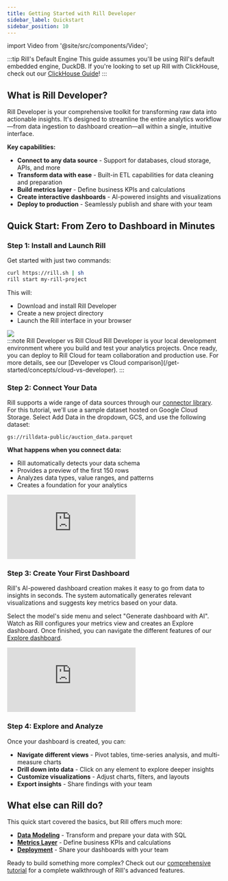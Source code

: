 ```yaml
---
title: Getting Started with Rill Developer 
sidebar_label: Quickstart
sidebar_position: 10
---
```

import Video from '@site/src/components/Video';

<!-- WARNING: There are links to this page in source code. If you move it, find and replace the links and consider adding a redirect in docusaurus.config.js. -->

:::tip Rill's Default Engine
This guide assumes you'll be using Rill's default embedded engine, DuckDB. If you're looking to set up Rill with ClickHouse, check out our [ClickHouse Guide](/guides/rill-clickhouse)!
:::

## What is Rill Developer?

Rill Developer is your comprehensive toolkit for transforming raw data into actionable insights. It's designed to streamline the entire analytics workflow—from data ingestion to dashboard creation—all within a single, intuitive interface.

**Key capabilities:**
- **Connect to any data source** - Support for databases, cloud storage, APIs, and more
- **Transform data with ease** - Built-in ETL capabilities for data cleaning and preparation
- **Build metrics layer** - Define business KPIs and calculations
- **Create interactive dashboards** - AI-powered insights and visualizations
- **Deploy to production** - Seamlessly publish and share with your team

## Quick Start: From Zero to Dashboard in Minutes

### Step 1: Install and Launch Rill

Get started with just two commands:

```bash
curl https://rill.sh | sh
rill start my-rill-project
```

This will:
- Download and install Rill Developer
- Create a new project directory
- Launch the Rill interface in your browser

<img src = '/img/tutorials/rill-basics/new-rill-project.png' class='rounded-gif' />

<br/>
:::note Rill Developer vs Rill Cloud
Rill Developer is your local development environment where you build and test your analytics projects. Once ready, you can deploy to Rill Cloud for team collaboration and production use. For more details, see our [Developer vs Cloud comparison](/get-started/concepts/cloud-vs-developer).
:::

### Step 2: Connect Your Data

Rill supports a wide range of data sources through our [connector library](/connect). For this tutorial, we'll use a sample dataset hosted on Google Cloud Storage. Select Add Data in the dropdown, GCS, and use the following dataset:
```
gs://rilldata-public/auction_data.parquet
```

**What happens when you connect data:**
- Rill automatically detects your data schema
- Provides a preview of the first 150 rows
- Analyzes data types, value ranges, and patterns
- Creates a foundation for your analytics

<div style={{ 
  position: "relative", 
  width: "100%", 
  paddingTop: "56.25%", 
  borderRadius: "15px",
  boxShadow: "0px 4px 15px rgba(0, 0, 0, 0.2)"
}}>
  <iframe credentialless="true"
    src="https://www.youtube.com/embed/SWiEy0JgOgU?si=9rAdpgf5zqjZZ56K"
    frameBorder="0"
    allow="accelerometer; autoplay; clipboard-write; encrypted-media; gyroscope; picture-in-picture; web-share"
    allowFullScreen
    style={{
      position: "absolute",
      top: 0,
      left: 0,
      width: "100%",
      height: "100%",
      borderRadius: "10px", 
    }}
  ></iframe>
</div>

### Step 3: Create Your First Dashboard

Rill's AI-powered dashboard creation makes it easy to go from data to insights in seconds. The system automatically generates relevant visualizations and suggests key metrics based on your data.

Select the model's side menu and select "Generate dashboard with AI". Watch as Rill configures your metrics view and creates an Explore dashboard. Once finished, you can navigate the different features of our [Explore dashboard](/explore).

<div style={{ 
  position: "relative", 
  width: "100%", 
  paddingTop: "56.25%", 
  borderRadius: "15px",
  boxShadow: "0px 4px 15px rgba(0, 0, 0, 0.2)"
}}>
  <iframe credentialless="true"
    src="https://www.youtube.com/embed/_e_IbPKbA6k?si=Jm4jUT5aszL0oNJl"
    frameBorder="0"
    allow="accelerometer; autoplay; clipboard-write; encrypted-media; gyroscope; picture-in-picture; web-share"
    allowFullScreen
    style={{
      position: "absolute",
      top: 0,
      left: 0,
      width: "100%",
      height: "100%",
      borderRadius: "10px", 
    }}
  ></iframe>
</div>

### Step 4: Explore and Analyze

Once your dashboard is created, you can:

- **Navigate different views** - Pivot tables, time-series analysis, and multi-measure charts
- **Drill down into data** - Click on any element to explore deeper insights
- **Customize visualizations** - Adjust charts, filters, and layouts
- **Export insights** - Share findings with your team



## What else can Rill do?

This quick start covered the basics, but Rill offers much more:

- **[Data Modeling](/build/models)** - Transform and prepare your data with SQL
- **[Metrics Layer](/build/metrics-view)** - Define business KPIs and calculations
- **[Deployment](/deploy/deploy-dashboard)** - Share your dashboards with your team

Ready to build something more complex? Check out our [comprehensive tutorial](/guides/rill-basics/launch) for a complete walkthrough of Rill's advanced features.